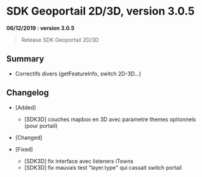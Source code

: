# SDK Geoportail 2D/3D, version 3.0.5

**06/12/2019 : version 3.0.5**
> Release SDK Geoportail 2D/3D

## Summary

* Correctifs divers (getFeatureInfo, switch 2D-3D...)

## Changelog

* [Added]
	- [SDK3D] couches mapbox en 3D avec parametre themes optionnels (pour portail)

* [Changed]

* [Fixed]
	- [SDK3D] fix interface avec listeners iTowns
	- [SDK3D] fix mauvais test "layer.type" qui cassait switch portail 
